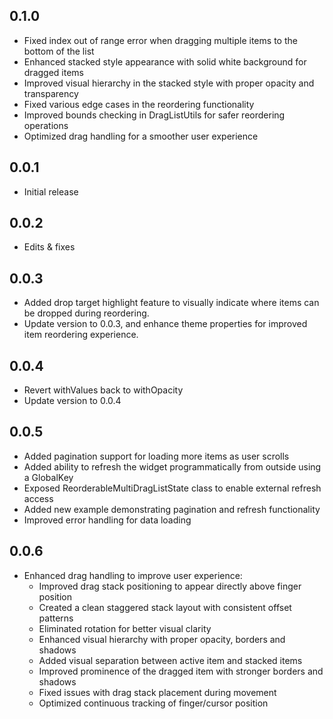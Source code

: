 ## 0.1.0

* Fixed index out of range error when dragging multiple items to the bottom of the list
* Enhanced stacked style appearance with solid white background for dragged items
* Improved visual hierarchy in the stacked style with proper opacity and transparency
* Fixed various edge cases in the reordering functionality
* Improved bounds checking in DragListUtils for safer reordering operations
* Optimized drag handling for a smoother user experience

## 0.0.1

* Initial release

## 0.0.2

* Edits & fixes

## 0.0.3

* Added drop target highlight feature to visually indicate where items can be dropped during reordering.
* Update version to 0.0.3, and enhance theme properties for improved item reordering experience.

## 0.0.4

* Revert withValues back to withOpacity
* Update version to 0.0.4

## 0.0.5

* Added pagination support for loading more items as user scrolls
* Added ability to refresh the widget programmatically from outside using a GlobalKey
* Exposed ReorderableMultiDragListState class to enable external refresh access
* Added new example demonstrating pagination and refresh functionality
* Improved error handling for data loading

## 0.0.6

* Enhanced drag handling to improve user experience:
  * Improved drag stack positioning to appear directly above finger position
  * Created a clean staggered stack layout with consistent offset patterns
  * Eliminated rotation for better visual clarity
  * Enhanced visual hierarchy with proper opacity, borders and shadows
  * Added visual separation between active item and stacked items
  * Improved prominence of the dragged item with stronger borders and shadows
  * Fixed issues with drag stack placement during movement
  * Optimized continuous tracking of finger/cursor position